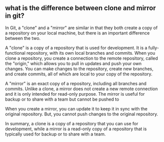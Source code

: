 ## what is the difference between clone and mirror in git?

In Git, a "clone" and a "mirror" are similar in that they both create a copy of a repository on your local machine, but there is an important difference between the two.

A "clone" is a copy of a repository that is used for development. It is a fully-functional repository, with its own local branches and commits. When you clone a repository, you create a connection to the remote repository, called the "origin," which allows you to pull in updates and push your own changes. You can make changes to the repository, create new branches, and create commits, all of which are local to your copy of the repository.

A "mirror" is an exact copy of a repository, including all branches and commits. Unlike a clone, a mirror does not create a new remote connection and it is only intended for read-only purpose. The mirror is useful for backup or to share with a team but cannot be pushed to

When you create a mirror, you can update it to keep it in sync with the original repository. But, you cannot push changes to the original repository.

In summary, a clone is a copy of a repository that you can use for development, while a mirror is a read-only copy of a repository that is typically used for backup or to share with a team.
